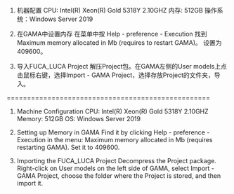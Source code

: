 1. 机器配置
CPU: Intel(R) Xeon(R) Gold 5318Y 2.10GHZ
内存: 512GB
操作系统：Windows Server 2019

2. 在GAMA中设置内存
在菜单中按 Help - preference - Execution 找到
Maximum memory allocated in Mb (requires to restart GAMA)。
设置为409600。

3. 导入FUCA_LUCA Project
解压Project包。在GAMA左侧的User models上点击鼠标右键，选择Import - GAMA Project，选择存放Project的文件夹，导入。 


==================================================

1. Machine Configuration
CPU: Intel(R) Xeon(R) Gold 5318Y 2.10GHZ
Memory: 512GB
OS: Windows Server 2019

2. Setting up Memory in GAMA
Find it by clicking Help - preference - Execution in the menu: 
Maximum memory allocated in Mb (requires restarting GAMA).
Set it to 409600.

3. Importing the FUCA_LUCA Project
Decompress the Project package. Right-click on User models on the left side of GAMA, select Import - GAMA Project, choose the folder where the Project is stored, and then import it.
